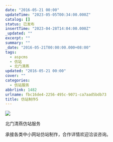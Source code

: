 ```yaml
---
date: "2016-05-21 00:00"
updateTime: "2023-05-05T00:34:00.000Z"
catalog: []
status: 已发布
insertTime: "2023-04-28T14:04:00.000Z"
_updated: ""
excerpt: ""
summary: ""
_date: "2016-05-21T00:00:00.000+08:00"
tags:
  - aspcms
  - 仿站
  - 北门清燕
updated: "2016-05-21 00:00"
cover: ""
categories:
  - 仿站服务
abbrlink: 1482
urlname: fbc16de4-2256-495c-9071-ca7aad5bdb73
title: 仿站制作5
---
```


![](https://image.bmqy.net/upload/Fq335-v9W0ODYRFy14kNPJhayZVg.jpg)

北门清燕仿站服务

承接各类中小网站仿站制作，合作详情欢迎洽谈咨询。
